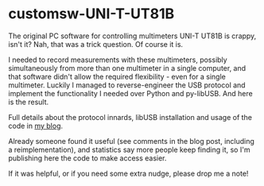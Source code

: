 # customsw-UNI-T-UT81B

The original PC software for controlling multimeters UNI-T UT81B is crappy, isn't it?
Nah, that was a trick question. Of course it is.

I needed to record measurements with these multimeters, possibly simultaneously from more than one multimeter in a single computer, and that software didn't allow the required flexibility - even for a single multimeter. Luckily I managed to reverse-engineer the USB protocol and implement the functionality I needed over Python and py-libUSB. And here is the result. 

Full details about the protocol innards, libUSB installation and usage of the code in [my blog](http://hmijailblog.blogspot.com/2011/12/custom-software-for-interfacing-via-usb.html).

Already someone found it useful (see comments in the blog post, including a reimplementation), and statistics say more people keep finding it, so I'm publishing here the code to make access easier. 

If it was helpful, or if you need some extra nudge, please drop me a note!



